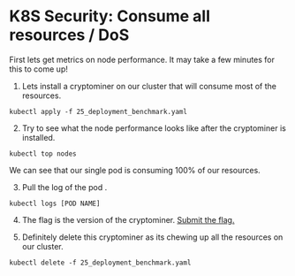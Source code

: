 # K8S Security: Consume all resources / DoS

First lets get metrics on node performance. It may take a few minutes for this to come up!

1. Lets install a cryptominer on our cluster that will consume most of the resources.

```
kubectl apply -f 25_deployment_benchmark.yaml
```

2. Try to see what the node performance looks like after the cryptominer is installed.

```
kubectl top nodes
```
We can see that our single pod is consuming 100% of our resources.

3. Pull the log of the pod .

```
kubectl logs [POD NAME]
```

4. The flag is the version of the cryptominer. [Submit the flag.](https://devslop.ctfd.io/challenges#Challenge%2025-17)

5. Definitely delete this cryptominer as its chewing up all the resources on our cluster.
```
kubectl delete -f 25_deployment_benchmark.yaml
```
